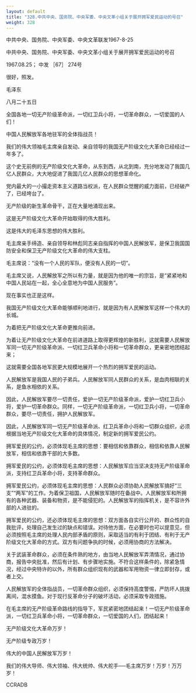 ```yaml
---
layout: default
title: "328.中共中央、国务院、中央军委、中央文革小组关于展开拥军爱民运动的号召"
weight: 328
---
```


中共中央、国务院、中央军委、中央文革联发1967-8-25

中共中央、国务院、中央军委、中央文革小组关于展开拥军爱民运动的号召

1967.08.25； 中发 ［67］ 274号

很好，照发。

毛泽东

八月二十五日

全国各地一切无产阶级革命派，一切红卫兵小将，一切革命群众，一切爱国的人们！

中国人民解放军各地驻军的全体指战员！

我们的伟大领袖毛主席亲自发动、亲自领导的我国无产阶级文化大革命已经经过一年多了。

这个史无前例的无产阶级文化大革命，从东到西，从北到南，充分地发动了我国几亿人民群众，大大地促进了我国几亿人民群众的思想革命化。

党内最大的一小撮走资本主义道路当权派，在人民群众觉醒的威力面前，已经破产了，已经垮台了。

无产阶级的新生革命骨干，正在大量地涌现出来。

这是无产阶级文化大革命开始取得的伟大胜利。

这是伟大的毛泽东思想的伟大胜利。

毛主席亲手缔造、亲自领导和林彪同志亲自指挥的中国人民解放军，是保卫我国国防安全和保卫无产阶级文化大革命的伟大支柱。

毛主席说：“没有一个人民的军队，便没有人民的一切”。

毛主席又说，人民解放军之所以有力量，就是因为他的唯一的宗旨，是“紧紧地和中国人民站在一起，全心全意地为中国人民服务”。

现在事实也正是这样。

我国无产阶级文化大革命能够顺利地进行，就是因为有人民解放军这样一个伟大的长城。

为着把无产阶级文化大革命更推向前进。

为着让无产阶级文化大革命在前进道路上取得更辉煌的新胜利，这就需要人民解放军同一切无产阶级革命派、一切红卫兵革命小将和一切革命群众，更亲密地团结起来；

这就需要全国各地军民更大规模地展开一个热烈的拥军爱民的运动。

人民解放军是我国人民的子弟兵。人民解放军同人民群众的关系，是血肉相联的关系，是鱼水相依的关系。

因此，人民解放军要尽一切责任，爱护一切无产阶级革命派，爱护一切红卫兵小将，爱护一切革命群众。同样，一切无产阶级革命派，一切红卫兵小将，一切革命群众，要尽一切责任，拥护人民解放军。

因此，人民解放军同一切无产阶级革命派、红卫兵革命小将和一切群众组织，必须根据当地无产阶级文化大革命的具体情况，制定新的拥军爱民公约。

拥军爱民的公约，必须体现毛主席的思想：要相信和依靠群众，相信和依靠人民解放军，相信和依靠干部的大多数。

拥军爱民的公约，必须体现毛主席的思想：人民解放军应当坚决支持无产阶级革命派，支持红卫兵革命小将，支持革命群众。

拥军爱民公约，必须体现毛主席的思想：人民群众必须协助人民解放军搞好“三支”“两军”的工作。为着保卫祖国，人民解放军随时在备战中。人民解放军和所拥有的各种武器、装备和物资，是不能侵犯的。人民解放军的指挥机关，是不容许外部的人进驻的。

拥军爱民的公约，还必须体现毛主席的思想：双方面各自实行公开的、群众性的自我批评，处理自己发生过的缺点和错误。对待他方面，在必要时也可以提意见，但必须按照毛主席的处理人民内部矛盾的原则，采取适当的有利于团结、有利于无产阶级文化大革命的方式。双方有问题争执的时候，必须用协商的方法解决。

关于武装革命群众，必须在条件熟的地方，由当地人民解放军弄清情况，通过协商，报告中央批准，然后有计划、有步骤地实施。不符合这样条件的，除紧急情况，经过中央特许的以外，所有群众组织现有的武器和军用物资一律立即封存，或者上交。

人民解放军的全体指战员，一切革命群众组织，必须保持高度警惕，严防坏人挑拨离间，混水摸鱼。对于现行反革命分子的破坏活动，必须采取专政措施。

在毛主席的无产阶级革命路线的指导下，军民紧密地团结起来！一切无产阶级革命派，一切红卫兵革命小将，一切革命群众，一切爱国的人们，团结起来！

无产阶级文化大革命万岁！

无产阶级专政万岁！

伟大的中国人民解放军万岁！

我们的伟大导师、伟大领袖、伟大统帅、伟大舵手──毛主席万岁！万岁！万万岁！

CCRADB

